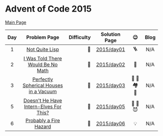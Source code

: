 # Advent of Code 2015

[Main Page](https://adventofcode.com/2015)

| Day |                               Problem Page                               | Difficulty |       Solution Page       |    :wink:    | Blog |
|:--:|:------------------------------------------------------------------------:| ---: |:-------------------------:|:------------:| :---: |
|  1 |          [Not Quite Lisp](https://adventofcode.com/2015/day/1)           | :star2: | [2015/day01](/2015/day01) |   :ladder:   | N/A |
|  2 | [I Was Told There Would Be No Math](https://adventofcode.com/2015/day/2) | :star2: | [2015/day02](/2015/day02) | :gift_heart: | N/A |
|  3  | [Perfectly Spherical Houses in a Vacuum](https://adventofcode.com/2015/day/3) | :star2: | [2015/day03](/2015/day03) | :santa: :robot: :houses: :compass: | N/A |
|  5  | [Doesn't He Have Intern-Elves For This?](https://adventofcode.com/2015/day/5) | :star2: | [2015/day05](/2015/day05) | :angel: :santa: :smiling_imp: | N/A |
|  6  | [Probably a Fire Hazard](https://adventofcode.com/2015/day/6) | :star2: | [2015/day06](/2015/day06) | :bulb: | N/A |
